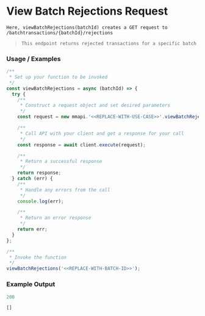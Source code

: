 # View Batch Rejections Request

`Here, viewBatchRejections(batchId) creates a GET request to /batchtransactions/{batchId}/rejections`

> `This endpoint returns rejected transactions for a specific batch`

### Usage / Examples
```javascript
/**
 * Set up your function to be invoked
 */
const viewBatchRejections = async (batchId) => {
  try {
    /**
     * Construct a request object and set desired parameters
     */
    const request = new mmapi.'<<REPLACE-WITH-USE-CASE>>'.viewBatchRejections(batchId);

    /**
     * Call API with your client and get a response for your call
     */
    const response = await client.execute(request);

    /**
     * Return a successful response
     */
    return response;
  } catch (err) {
    /**
     * Handle any errors from the call
     */
    console.log(err);

    /**
     * Return an error response
     */
    return err;
  }
};

/**
 * Invoke the function
 */
viewBatchRejections('<<REPLACE-WITH-BATCH-ID>>');
```

### Example Output
```javascript
200

[]
```
